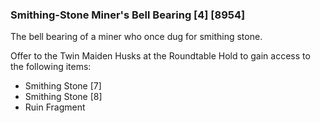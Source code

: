 ### Smithing-Stone Miner's Bell Bearing [4] [8954]

The bell bearing of a miner who once dug for smithing stone.

Offer to the Twin Maiden Husks at the Roundtable Hold to gain access to the following items:

- Smithing Stone [7]
- Smithing Stone [8]
- Ruin Fragment